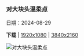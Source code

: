 ### 对大块头温柔点

日期：2024-08-29

**下载**  |  [1920x1080](https://cn.bing.com/th?id=OHR.WhaleSharkDay_ZH-CN3334940631_1920x1080.jpg)  |  [3840x2160](https://cn.bing.com/th?id=OHR.WhaleSharkDay_ZH-CN3334940631_UHD.jpg)

![对大块头温柔点](https://cn.bing.com/th?id=OHR.WhaleSharkDay_ZH-CN3334940631_1920x1080.jpg "鸟头湾的鲸鲨，西巴布亚，印度尼西亚 (© Andy Lerner/Tandem Stills + Motion)")

